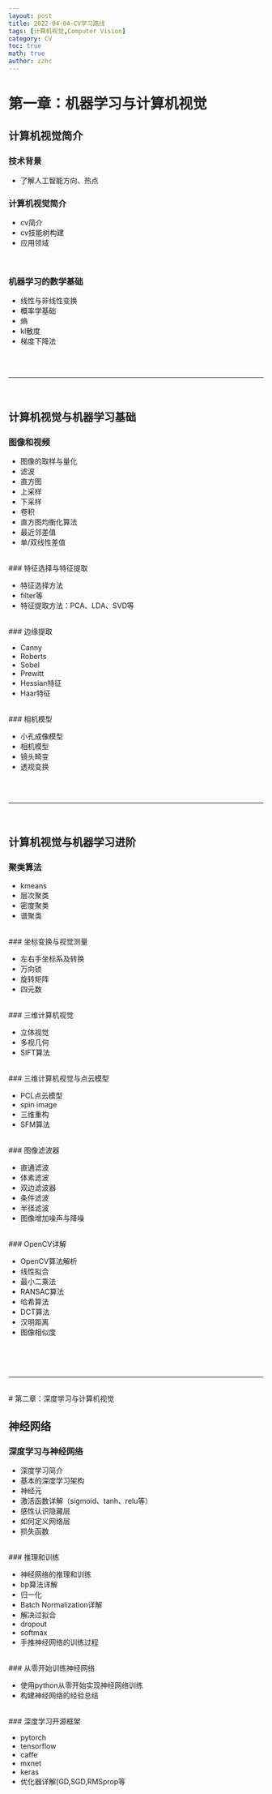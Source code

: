 ```yaml
---
layout: post
title: 2022-04-04-CV学习路线
tags: [计算机视觉,Computer Vision]
category: CV
toc: true
math: true
author: zzhc
---
```



# 第一章：机器学习与计算机视觉

## 计算机视觉简介

### 技术背景

- 了解人工智能方向、热点

### 计算机视觉简介

 - cv简介
 - cv技能树构建
 - 应用领域

<br>

### 机器学习的数学基础


 - 线性与非线性变换
 - 概率学基础
 - 熵
 - kl散度
 - 梯度下降法

<br>

<br>

****

<br>

## 计算机视觉与机器学习基础

### 图像和视频

 - 图像的取样与量化
 - 滤波
 - 直方图
 - 上采样
 - 下采样
 - 卷积
 - 直方图均衡化算法
 - 最近邻差值
 - 单/双线性差值

<br>
### 特征选择与特征提取

 - 特征选择方法
 - filter等
 - 特征提取方法：PCA、LDA、SVD等

<br>
### 边缘提取

 - Canny
 - Roberts
 - Sobel
 - Prewitt
 - Hessian特征
 - Haar特征

<br>
### 相机模型

 - 小孔成像模型
 - 相机模型
 - 镜头畸变
 - 透视变换

<br>

<br>

****


<br>

## 计算机视觉与机器学习进阶

### 聚类算法

 - kmeans
 - 层次聚类
 - 密度聚类
 - 谱聚类

<br>
### 坐标变换与视觉测量

 - 左右手坐标系及转换
 - 万向锁
 - 旋转矩阵
 - 四元数

<br>
### 三维计算机视觉

 - 立体视觉
 - 多视几何
 - SIFT算法

<br>
### 三维计算机视觉与点云模型

 - PCL点云模型
 - spin image
 - 三维重构
 - SFM算法

<br>
### 图像滤波器

 - 直通滤波
 - 体素滤波
 - 双边滤波器
 - 条件滤波
 - 半径滤波
 - 图像增加噪声与降噪

<br>
### OpenCV详解

 - OpenCV算法解析
 - 线性拟合
 - 最小二乘法
 - RANSAC算法
 - 哈希算法
 - DCT算法
 - 汉明距离
 - 图像相似度

<br>
<br>
<br>


****


<br>
# 第二章：深度学习与计算机视觉

## 神经网络

### 深度学习与神经网络

 - 深度学习简介
 - 基本的深度学习架构
 - 神经元
 - 激活函数详解（sigmoid、tanh、relu等）
 - 感性认识隐藏层
 - 如何定义网络层
 - 损失函数

<br>
### 推理和训练

 - 神经网络的推理和训练
 - bp算法详解
 - 归一化
 - Batch Normalization详解
 - 解决过拟合
 - dropout
 - softmax
 - 手推神经网络的训练过程

<br>
### 从零开始训练神经网络

 - 使用python从零开始实现神经网络训练
 - 构建神经网络的经验总结

<br>
### 深度学习开源框架

 - pytorch
 - tensorflow
 - caffe
 - mxnet
 - keras
 - 优化器详解(GD,SGD,RMSprop等


<br>